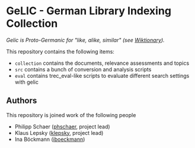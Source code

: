 # GeLIC - German Library Indexing Collection

*Gelic is Proto-Germanic for "like, alike, similar" (see [Wiktionary](https://en.wiktionary.org/wiki/gelic)).* 

This repository contains the following items:

- `collection` contains the documents, relevance assessments and topics
- `src` contains a bunch of conversion and analysis scripts
- `eval` contains trec_eval-like scripts to evaluate different search settings with gelic

## Authors

This repository is joined work of the following people

- Philipp Schaer ([phschaer](https://github.com/phschaer), project lead)
- Klaus Lepsky ([klepsky](https://github.com/klepsky), project lead)
- Ina Böckmann ([iboeckmann](https://github.com/iboeckmann))
